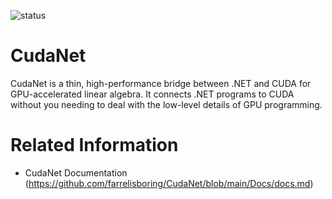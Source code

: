 ![status](https://img.shields.io/badge/status-in_development-orange)
# CudaNet
CudaNet is a thin, high-performance bridge between .NET and CUDA for GPU-accelerated linear algebra. It connects .NET programs to CUDA without you needing to deal with the low-level details of GPU programming.

# Related Information
- CudaNet Documentation (https://github.com/farrelisboring/CudaNet/blob/main/Docs/docs.md)
